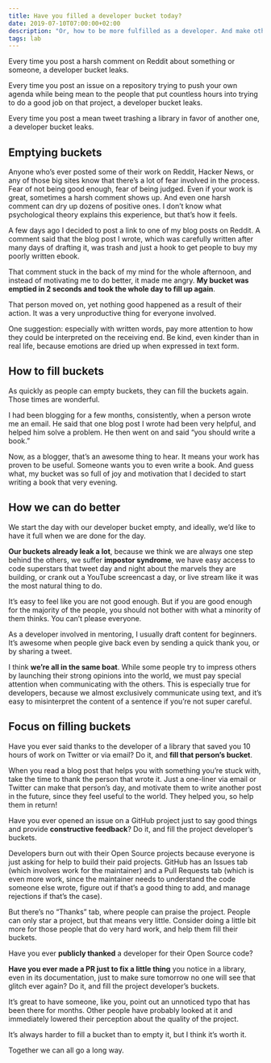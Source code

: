 ```yaml
---
title: Have you filled a developer bucket today?
date: 2019-07-10T07:00:00+02:00
description: "Or, how to be more fulfilled as a developer. And make other developers have a more fulfilled life too."
tags: lab
---
```


Every time you post a harsh comment on Reddit about something or someone, a developer bucket leaks.

Every time you post an issue on a repository trying to push your own agenda while being mean to the people that put countless hours into trying to do a good job on that project, a developer bucket leaks.

Every time you post a mean tweet trashing a library in favor of another one, a developer bucket leaks.

## Emptying buckets

Anyone who’s ever posted some of their work on Reddit, Hacker News, or any of those big sites know that there’s a lot of fear involved in the process. Fear of not being good enough, fear of being judged. Even if your work is great, sometimes a harsh comment shows up. And even one harsh comment can dry up dozens of positive ones. I don’t know what psychological theory explains this experience, but that’s how it feels.

A few days ago I decided to post a link to one of my blog posts on Reddit. A comment said that the blog post I wrote, which was carefully written after many days of drafting it, was trash and just a hook to get people to buy my poorly written ebook.

That comment stuck in the back of my mind for the whole afternoon, and instead of motivating me to do better, it made me angry. **My bucket was emptied in 2 seconds and took the whole day to fill up again**.

That person moved on, yet nothing good happened as a result of their action. It was a very unproductive thing for everyone involved.

One suggestion: especially with written words, pay more attention to how they could be interpreted on the receiving end. Be kind, even kinder than in real life, because emotions are dried up when expressed in text form.

## How to fill buckets

As quickly as people can empty buckets, they can fill the buckets again. Those times are wonderful.

I had been blogging for a few months, consistently, when a person wrote me an email. He said that one blog post I wrote had been very helpful, and helped him solve a problem.
He then went on and said “you should write a book.”

Now, as a blogger, that’s an awesome thing to hear. It means your work has proven to be useful. Someone wants you to even write a book. And guess what, my bucket was so full of joy and motivation that I decided to start writing a book that very evening.

## How we can do better

We start the day with our developer bucket empty, and ideally, we’d like to have it full when we are done for the day.

**Our buckets already leak a lot**, because we think we are always one step behind the others, we suffer **impostor syndrome**, we have easy access to code superstars that tweet day and night about the marvels they are building, or crank out a YouTube screencast a day, or live stream like it was the most natural thing to do.

It’s easy to feel like you are not good enough. But if you are good enough for the majority of the people, you should not bother with what a minority of them thinks. You can’t please everyone.

As a developer involved in mentoring, I usually draft content for beginners. It’s awesome when people give back even by sending a quick thank you, or by sharing a tweet.

I think **we’re all in the same boat**. While some people try to impress others by launching their strong opinions into the world, we must pay special attention when communicating with the others. This is especially true for developers, because we almost exclusively communicate using text, and it’s easy to misinterpret the content of a sentence if you’re not super careful.

## Focus on filling buckets

Have you ever said thanks to the developer of a library that saved you 10 hours of work on Twitter or via email? Do it, and **fill that person’s bucket**.

When you read a blog post that helps you with something you’re stuck with, take the time to thank the person that wrote it. Just a one-liner via email or Twitter can make that person’s day, and motivate them to write another post in the future, since they feel useful to the world. They helped you, so help them in return!

Have you ever opened an issue on a GitHub project just to say good things and provide **constructive feedback**? Do it, and fill the project developer’s buckets.

Developers burn out with their Open Source projects because everyone is just asking for help to build their paid projects. GitHub has an Issues tab (which involves work for the maintainer) and a Pull Requests tab (which is even more work, since the maintainer needs to understand the code someone else wrote, figure out if that’s a good thing to add, and manage rejections if that’s the case).

But there’s no “Thanks” tab, where people can praise the project. People can only star a project, but that means very little. Consider doing a little bit more for those people that do very hard work, and help them fill their buckets.

Have you ever **publicly thanked** a developer for their Open Source code?

**Have you ever made a PR just to fix a little thing** you notice in a library, even in its documentation, just to make sure tomorrow no one will see that glitch ever again? Do it, and fill the project developer’s buckets.

It’s great to have someone, like you, point out an unnoticed typo that has been there for months. Other people have probably looked at it and immediately lowered their perception about the quality of the project.

It’s always harder to fill a bucket than to empty it, but I think it’s worth it.

Together we can all go a long way.
